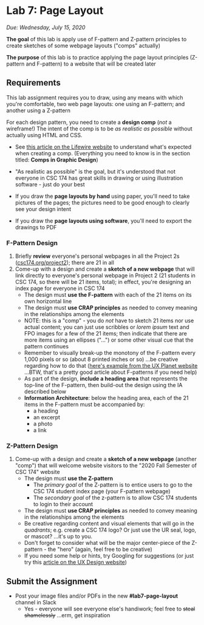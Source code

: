 # Lab 7: Page Layout

*Due: Wednesday, July 15, 2020* 

**The goal** of this lab is apply use of F-pattern and Z-pattern principles to create sketches of some webpage layouts ("comps" actually)

**The purpose** of this lab is to practice applying the page layout principles (Z-pattern and F-pattern) to a website that will be created later

## Requirements

This lab assignment requires you to draw, using any means with which you're comfortable, two web page layouts: one using an F-pattern; and another using a Z-pattern

For each design pattern, you need to create a **design comp** (*not* a wireframe!)  The intent of the comp is to be *as realistic as possible* without actually using HTML and CSS. 

- See [this article on the Lifewire website](https://www.lifewire.com/composite-comp-design-printing-1077995) to understand what's expected when creating a comp.  (Everything you need to know is in the section titled: **Comps in Graphic Design**)
- "As realistic as possible" is the goal, but it's understood that not everyone in CSC 174 has great skills in drawing or using illustration software - just do your best

- If you draw the **page layouts by hand** using paper, you'll need to take pictures of the pages; the pictures need to be good enough to clearly see your design intent
- If you draw the **page layouts using software**, you'll need to export the drawings to PDF

### F-Pattern Design

1. Briefly **review** everyone's personal webpages in all the Project 2s ([csc174.org/project2](http://csc174.org/project2/)); there are 21 in all
2. Come-up with a design and create a **sketch of a new webpage** that will link directly to everyone's personal webpage in Project 2 (21 students in CSC 174, so there will be 21 items, total); in effect, you're designing an index page for everyone in CSC 174
   - The design must **use the F-pattern** with each of the 21 items on its own horizontal line
   - The design must **use CRAP principles** as needed to convey meaning in the relationships among the elements
   - NOTE: this is a "comp" - you do *not* have to sketch 21 items nor use actual content; you can just use scribbles or *lorem ipsum* text and FPO images for a few of the 21 items; then indicate that there are more items using an ellipses ("...") or some other visual cue that the pattern continues
   - Remember to visually break-up the monotony of the F-pattern every 1,000 pixels or so (about 8 printed inches or so) ...be creative regarding how to do that ([here's example from the UX Planet website](https://uxplanet.org/f-shaped-pattern-for-reading-content-80af79cd3394#c759) ...BTW, that's a pretty good article about F-patterns if you need help)
   - As part of the design, **include a heading area** that represents the top-line of the F-pattern, then build-out the design using the IA described below
   - **Information Architecture**: below the heading area, each of the 21 items in the F-pattern must be accompanied by:
     - a heading
     - an excerpt
     - a photo
     - a link

### Z-Pattern Design

1. Come-up with a design and create a **sketch of a new webpage** (another "comp") that will welcome website visitors to the "2020 Fall Semester of CSC 174" website
   - The design must **use the Z-pattern**
     - The *primary goal* of the Z-pattern is to entice users to go to the CSC 174 student index page (your F-pattern webpage)
     - The *secondary goal* of the z-pattern is to allow CSC 174 students to login to their account
   - The design must **use CRAP principles** as needed to convey meaning in the relationships among the elements
   - Be creative regarding content and visual elements that will go in the *quadrants*; e.g. create a CSC 174 logo?  Or just use the UR seal, logo, or mascot?  ...it's up to you.
   - Don't forget to consider what will be the major center-piece of the Z-pattern - the "hero" (again, feel free to be creative)
   - If you need some help or hints, try Googling for suggestions (or just try this [article on the UX Design website](https://instapage.com/blog/z-pattern-layout))

## Submit the Assignment

- Post your image files and/or PDFs in the new **#lab7-page-layout** channel in Slack
  - Yes - everyone will see everyone else's handiwork; feel free to <s>steal shamelessly</s> ...erm, get inspiration